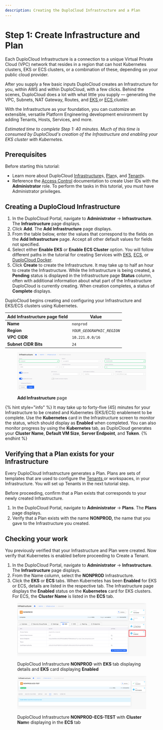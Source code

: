 ```yaml
---
description: Creating the DuploCloud Infrastructure and a Plan
---
```


# Step 1:  Create Infrastructure and Plan

Each DuploCloud Infrastructure is a connection to a unique Virtual Private Cloud (VPC) network that resides in a region that can host Kubernetes clusters, EKS or ECS clusters, or a combination of these, depending on your public cloud provider.&#x20;

After you supply a few basic inputs DuploCloud creates an Infrastructure for you, within AWS and within DuploCloud, with a few clicks. Behind the scenes, DuploCloud does a lot with what little you supply — generating the VPC, Subnets, NAT Gateway, Routes, and [EKS ](https://docs.aws.amazon.com/eks/)or [ECS ](https://docs.aws.amazon.com/ecs/)cluster.

With the Infrastructure as your foundation, you can customize an extensible, versatile Platform Engineering development environment by adding Tenants, Hosts, Services, and more.

_Estimated time to complete Step 1: 40 minutes. Much of this time is consumed by DuploCloud's creation of the Infrastructure and enabling your EKS cluster with Kubernetes._

## Prerequisites

Before starting this tutorial:

* Learn more about DuploCloud [Infrastructure](../../getting-started/application-focussed-interface/infrastructure.md)s, [Plan](../../getting-started/application-focussed-interface/plan.md)s, and [Tenant](../../getting-started/application-focussed-interface/tenant/)s.
* Reference the [Access Control](../../administrator-tools/access-control/) documentation to create User IDs with the **Administrator** role. To perform the tasks in this tutorial, you must have Administrator privileges.

## Creating a DuploCloud Infrastructure

1. In the DuploCloud Portal, navigate to **Administrator** -> **Infrastructure**. The **Infrastructure** page displays.
2. Click **Add**. The **Add Infrastructure** page displays.
3. From the table below, enter the values that correspond to the fields on the **Add Infrastructure** page. Accept all other default values for fields not specified.&#x20;
4. Select either **Enable EKS** or **Enable ECS Cluster** option. You will follow different paths in the tutorial for creating Services with [EKS](quick-start-eks-services/), [ECS](quick-start-ecs-services/), or [DuploCloud Docker](quick-start-duplocloud-docker-services/).
5. Click **Create** to create the Infrastructure. It may take up to half an hour to create the Infrastructure. While the Infrastructure is being created, a **Pending** status is displayed in the Infrastructure page **Status** column, often with additional information about what part of the Infrastructure DuploCloud is currently creating. When creation completes, a status of **Complete** displays.&#x20;

DuploCloud begins creating and configuring your Infrastructure and EKS/ECS clusters using Kubernetes.&#x20;

| Add Infrastructure page field | Value                      |
| ----------------------------- | -------------------------- |
| **Name**                      | `nonprod`                  |
| **Region**                    | _`YOUR_GEOGRAPHIC_REGION`_ |
| **VPC CIDR**                  | `10.221.0.0/16`            |
| **Subnet CIDR Bits**          | `24`                       |

<div align="left">

<figure><img src="../../.gitbook/assets/AWS_QS_1.png" alt=""><figcaption><p><strong>Add Infrastructure</strong> page<br></p></figcaption></figure>

</div>

{% hint style="info" %}
It may take up to forty-five (45) minutes for your Infrastructure to be created and Kubernetes (EKS/ECS) enablement to be complete. Use the **Kubernetes** card in the Infrastructure screen to monitor the status, which should display as **Enabled** when completed. You can also monitor progress by using the **Kubernetes** tab, as DuploCloud generates your **Cluster Name**, **Default VM Size**, **Server Endpoint**, and **Token**.&#x20;
{% endhint %}

## Verifying that a Plan exists for your Infrastructure

Every DuploCloud Infrastructure generates a Plan. Plans are sets of templates that are used to configure the [Tenants ](../../getting-started/application-focussed-interface/tenant/)or workspaces, in your Infrastructure. You will set up Tenants in the next tutorial step.

Before proceeding, confirm that a Plan exists that corresponds to your newly created Infrastructure.

1. In the DuploCloud Portal, navigate to **Administrator** -> **Plans**. The **Plans** page displays.
2. Verify that a Plan exists with the name **NONPROD,** the name that you gave to the Infrastructure you created.

## Checking your work

You previously verified that your Infrastructure and Plan were created. Now verify that Kubernetes is enabled before proceeding to Create a Tenant.

1. In the DuploCloud Portal, navigate to **Administrator** -> **Infrastructure**. The **Infrastructure** page displays.
2. From the Name column, select the **NONPROD** Infrastructure.
3. Click the **EKS** or **ECS** tabs. When Kubernetes has been **Enabled** for EKS or ECS, details are listed in the respective tab. The Infrastructure page displays the **Enabled** status on the **Kubernetes** card for EKS clusters. For ECS, the **Cluster Name** is listed in the **ECS** tab.

<div align="left">

<figure><img src="../../.gitbook/assets/AWS_QS_2.png" alt=""><figcaption><p>DuploCloud Infrastructure <strong>NONPROD</strong> with <strong>EKS</strong> tab displaying details and <strong>EKS</strong> card displaying <strong>Enabled</strong> </p></figcaption></figure>

</div>



<div align="left">

<figure><img src="../../.gitbook/assets/ecs_3.png" alt=""><figcaption><p>DuploCloud Infrastructure <strong>NONPROD-ECS-TEST</strong> with <strong>Cluster Nam</strong>e displaying in the <strong>ECS</strong> tab</p></figcaption></figure>

</div>

